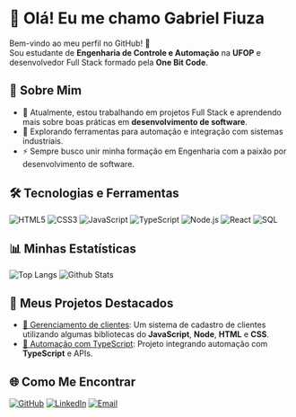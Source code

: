 # 👋 Olá! Eu me chamo Gabriel Fiuza

Bem-vindo ao meu perfil no GitHub! 🚀  
Sou estudante de **Engenharia de Controle e Automação** na **UFOP** e desenvolvedor Full Stack formado pela **One Bit Code**.

## 🌟 Sobre Mim
- 🔭 Atualmente, estou trabalhando em projetos Full Stack e aprendendo mais sobre boas práticas em **desenvolvimento de software**.
- 🌱 Explorando ferramentas para automação e integração com sistemas industriais.
- ⚡ Sempre busco unir minha formação em Engenharia com a paixão por desenvolvimento de software.

## 🛠️ Tecnologias e Ferramentas
![HTML5](https://img.shields.io/badge/-HTML5-orange?style=flat-square&logo=html5&logoColor=white)
![CSS3](https://img.shields.io/badge/-CSS3-blue?style=flat-square&logo=css3&logoColor=white)
![JavaScript](https://img.shields.io/badge/-JavaScript-yellow?style=flat-square&logo=javascript&logoColor=black)
![TypeScript](https://img.shields.io/badge/-TypeScript-blue?style=flat-square&logo=typescript&logoColor=white)
![Node.js](https://img.shields.io/badge/-Node.js-green?style=flat-square&logo=node.js&logoColor=white)
![React](https://img.shields.io/badge/-React-blue?style=flat-square&logo=react&logoColor=white)
![SQL](https://img.shields.io/badge/-SQL-lightgrey?style=flat-square&logo=postgresql&logoColor=black)

## 📊 Minhas Estatísticas
![Top Langs](https://github-readme-stats.vercel.app/api/top-langs/?username=Gabriel-Fiuza&layout=compact&theme=radical)
![Github Stats](https://github-readme-stats.vercel.app/api?username=Gabriel-Fiuza&show_icons=true&theme=radical)

## 🚀 Meus Projetos Destacados
- [🔗 Gerenciamento de clientes](https://github.com/Gabriel-Fiuza/ejs-stock): Um sistema de cadastro de clientes utilizando algumas bibliotecas do **JavaScript**, **Node**, **HTML** e **CSS**.
- [🔗 Automação com TypeScript](https://github.com/Gabriel-Fiuza/seu-projeto-automacao): Projeto integrando automação com **TypeScript** e APIs.

## 🌐 Como Me Encontrar
[![GitHub](https://img.shields.io/badge/-GitHub-black?style=flat-square&logo=github&logoColor=white)](https://github.com/Gabriel-Fiuza)
[![LinkedIn](https://img.shields.io/badge/-LinkedIn-blue?style=flat-square&logo=linkedin&logoColor=white)](https://www.linkedin.com/in/gabriel-fiuza-136495296/)
[![Email](https://img.shields.io/badge/-Email-red?style=flat-square&logo=gmail&logoColor=white)](mailto:gpaulinellifiuza@gmail.com)
